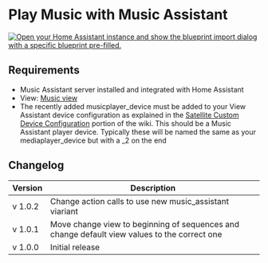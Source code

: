 # Play Music with Music Assistant

[![Open your Home Assistant instance and show the blueprint import dialog with a specific blueprint pre-filled.](https://my.home-assistant.io/badges/blueprint_import.svg)](https://my.home-assistant.io/redirect/blueprint_import/?blueprint_url=https%3A%2F%2Fraw.githubusercontent.com%2Fdinki%2FView-Assist%2Fmain%2FView_Assist_custom_sentences%2FPlay_Music_with_Music_Assistant%2Fblueprint-playmusicwithmusicassistant.yaml)

## Requirements
  * Music Assistant server installed and integrated with Home Assistant
  * View: [Music view](../views/music)
  * The recently added musicplayer_device must be added to your View Assistant device configuration as explained in the [Satellite Custom Device Configuration](https://github.com/dinki/View-Assist/wiki/View-Assist-device-configuration#satellite-custom-device-configuration) portion of the wiki.  This should be a Music Assistant player device.  Typically these will be named the same as your mediaplayer_device but with a _2 on the end
 
## Changelog

| Version | Description |
| ------- | ----------- |
| v 1.0.2 | Change action calls to use new music_assistant viariant |
| v 1.0.1 | Move change view to beginning of sequences and change default view values to the correct one |
| v 1.0.0 | Initial release |
